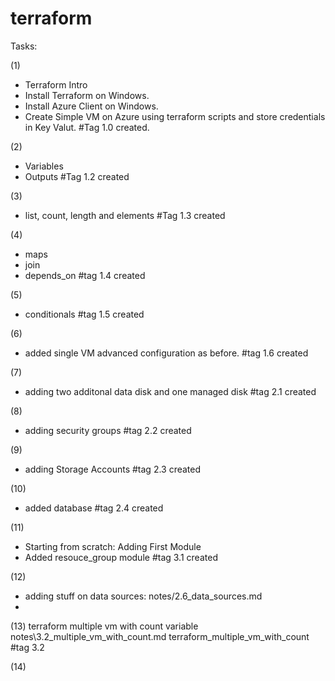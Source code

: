 # terraform
Tasks:

(1) 
- Terraform Intro
- Install Terraform on Windows.
- Install Azure Client on Windows.
- Create Simple VM on Azure using terraform scripts and store credentials in Key Valut.
#Tag 1.0 created.

(2) 
- Variables
- Outputs
#Tag 1.2 created

(3)
- list, count, length and elements
#Tag 1.3 created

(4) 
- maps
- join
- depends_on
#tag 1.4 created

(5)
- conditionals
#tag 1.5 created

(6)
- added single VM advanced configuration as before.
#tag 1.6 created

(7)
- adding two additonal data disk and one managed disk
#tag 2.1 created

(8)
- adding security groups
#tag 2.2 created

(9)
- adding Storage Accounts
#tag 2.3 created

(10)
- added database
#tag 2.4 created

(11) 
- Starting from scratch: Adding First Module
- Added resouce_group module
#tag 3.1 created

(12)
- adding stuff on data sources: notes/2.6_data_sources.md
- 

(13)
terraform multiple vm with count variable 
notes\3.2_multiple_vm_with_count.md
terraform_multiple_vm_with_count
#tag 3.2

(14) 
